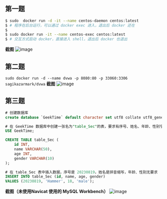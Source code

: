 ## 第一题

```bash 
$ sudo  docker run -d -it --name centos-daemon centos:latest
$ # 程序在后台运行，可以通过 docker exec 进入，退出后 docker 还在
$
$ sudo docker run -it --name centos-exec centos:latest
$ # 交互方式启动 docker，直接进入 shell，退出后 docker 也退出
```
**截图**
![image](https://github.com/flapjackegg/security-class/assets/33110052/c76d1b00-0420-4645-8f68-01f84188cb9e)


## 第二题

`sudo docker run -d --name dvwa -p 8080:80 -p 33060:3306 sagikazarmark/dvwa`
**截图**
![image](https://github.com/flapjackegg/security-class/assets/33110052/9481c8b8-8862-4579-a75a-238d348c106a)


## 第三题

```sql
# 创建数据库
create database `GeekTime` default character set utf8 collate utf8_general_ci;

# 在 GeekTime 数据库中创建一张名为"table_Sec"的表，要求有序号、姓名、年龄、性别字段（ID未设置主键自增等）；
USE GeekTime;

CREATE TABLE table_Sec (
    id INT,
    name VARCHAR(50),
    age INT,
    gender VARCHAR(10)
);

# 在 table_Sec 表中插入数据，序号是 20230819，姓名是拼音缩写，年龄、性别无要求
INSERT INTO table_Sec (id, name, age, gender)
VALUES (20230819, 'Hammer', 18, 'male');
```
**截图（未使用Navicat 使用的 MySQL Workbench）**
![image](https://github.com/flapjackegg/security-class/assets/33110052/af1caa93-c466-41b7-87d0-79a86586f441)
